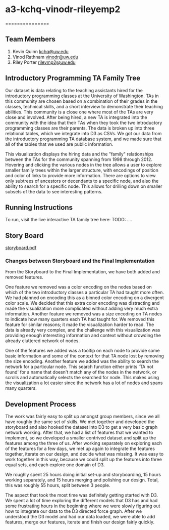 # a3-kchq-vinodr-rileyemp2
===============

## Team Members

1. Kevin Quinn kchq@uw.edu
2. Vinod Rathnam vinodr@uw.edu
3. Riley Porter rileymp2@uw.edu

## Introductory Programming TA Family Tree

Our dataset is data relating to the teaching assistants hired for the introductory programming classes at the University of Washington.  TAs in this community are chosen based on a combination of their grades in the classes, technical skills, and a short interview to demonstrate their teaching abilities.  This community is a close one where most of the TAs are very close and involved.  After being hired, a new TA is integrated into the community with the idea that their TAs when they took the two introductory programming classes are their parents.  The data is broken up into three relational tables, which we integrate into D3 as CSVs.  We got our data from the introductory programming TA database system, and we made sure that all of the tables that we used are public information.

This visualization displays the hiring data and the "family" relationships between the TAs for the community spanning from 1998 through 2012.  Hovering and clicking the various nodes in the tree allows a user to explore smaller family trees within the larger structure, with encodings of position and color of links to provide more information.  There are options to view only subtrees of ancestors or decendants to a specific node, and also the ability to search for a specific node.  This allows for drilling down on smaller subsets of the data to see interesting patterns.


## Running Instructions

To run, visit the live interactive TA family tree here: TODO: ....


## Story Board

[storyboard.pdf](Storyboard.pdf)


### Changes between Storyboard and the Final Implementation

From the Storyboard to the Final Implementation, we have both added and removed features.  

One feature we removed was a color encoding on the nodes based on which of the two introductory classes a particular TA had taught more often.  We had planned on encoding this as a binned color encoding on a divergent color scale.  We decided that this extra color encoding was distracting and made the visualization more complicated without adding very much extra information.  Another feature we removed was a size encoding on TA nodes to indicate how many quarters each TA had taught for.  We removed this feature for similar reasons; it made the visualization harder to read. The data is already very complex, and the challenge with this visualization was providing enough interesting information and context without crowding the already cluttered network of nodes.

One of the features we added was a tooltip on each node to provide some basic information and some of the context for that TA node lost by removing the size encoding.  Another feature we added was the ability to search the network for a particular node.  This search function either prints 'TA not found' for a name that doesn't match any of the nodes in the network, or scrolls and automatically selects the searched for node.  This makes using the visualization a lot easier since the network has a lot of nodes and spans many quarters.


## Development Process

The work was fairly easy to split up amongst group members, since we all have roughly the same set of skills.  We met together and developed the storyboard and also hooked the dataset into D3 to get a very basic graph network working.  After that, we had a list of features that we wanted to implement, so we developed a smaller contrived dataset and split up the features among the three of us.  After working separately on exploring each of the features for a few days, we met up again to integrate the features together, iterate on our design, and decide what was missing.  It was easy to work together in this way, because we could split up the features into three equal sets, and each explore one domain of D3.

We roughly spent 25 hours doing initial set-up and storyboarding, 15 hours working separately, and 15 hours merging and polishing our design.  Total, this was roughly 55 hours, split between 3 people.

The aspect that took the most time was definitely getting started with D3.  We spent a lot of time exploring the different models that D3 has and had some frustrating hours in the beginning where we were slowly figuring out how to integrate our data to the D3 directed force graph.  After we understood the D3 model and had our data loaded, we were able to add features, merge our features, iterate and finish our design fairly quickly.